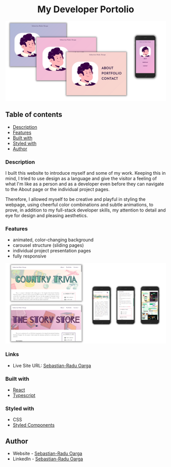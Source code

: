 <h1 align="center">My Developer Portolio</h1>

<p align="center"><img src="./public/website-readme-preview.png" align="center"><p>

## Table of contents

- [Description](#description)
- [Features](#features)
- [Built with](#built-with)
- [Styled with](#styled-with)
- [Author](#author)

### Description

I built this website to introduce myself and some of my work. Keeping this in mind, I tried to use design as a language and give the visitor a feeling of what I'm like as a person and as a developer even before they can navigate to the About page or the individual project pages.

Therefore, I allowed myself to be creative and playful in styling the webpage, using cheerful color combinations and subtle animations, to prove, in addition to my full-stack developer skills, my attention to detail and eye for design and pleasing aesthetics.

### Features

- animated, color-changing background
- carousel structure (sliding pages)
- individual project presentation pages
- fully responsive

<p align="center"><img src="./public/website-readme-preview2.png" align="center"><p>

### Links

- Live Site URL: [Sebastian-Radu Oarga](http://sebastianraduoarga.com)

### Built with

- [React](https://reactjs.org/)
- [Typescript](https://www.typescriptlang.org/)

### Styled with

- CSS
- [Styled Components](https://styled-components.com/)

## Author

<!-- - Website - [Sebastian-Radu Oarga](to be added) -->

- Website - [Sebastian-Radu Oarga](http://www.sebastianraduoarga.com)
- LinkedIn - [Sebastian-Radu Oarga](https://www.linkedin.com/in/sebastianoarga/)
